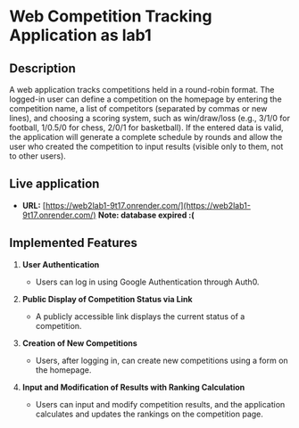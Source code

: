 # Web Competition Tracking Application as lab1

## Description

A web application tracks competitions held in a round-robin format.
The logged-in user can define a competition on the homepage by entering the competition name,
a list of competitors (separated by commas or new lines), and choosing a scoring system,
such as win/draw/loss (e.g., 3/1/0 for football, 1/0.5/0 for chess, 2/0/1 for basketball).
If the entered data is valid, the application will generate a complete schedule by rounds
and allow the user who created the competition to input results (visible only to them, not to other users).

## Live application
- **URL:** [https://web2lab1-9t17.onrender.com/](https://web2lab1-9t17.onrender.com/) **Note: database expired :(**

## Implemented Features

1. **User Authentication**
   - Users can log in using Google Authentication through Auth0.

2. **Public Display of Competition Status via Link**
   - A publicly accessible link displays the current status of a competition.

3. **Creation of New Competitions**
   - Users, after logging in, can create new competitions using a form on the homepage.

4. **Input and Modification of Results with Ranking Calculation**
   - Users can input and modify competition results, and the application calculates and updates the rankings on the competition page.

